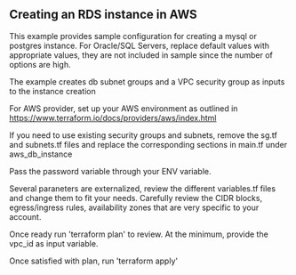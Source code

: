 ## Creating an RDS instance in AWS

This example provides sample configuration for creating a mysql or postgres instance. For Oracle/SQL Servers, replace default values with appropriate values, they are not included in sample since the number of options are high.

The example creates db subnet groups and a VPC security group as inputs to the instance creation

For AWS provider, set up your AWS environment as outlined in https://www.terraform.io/docs/providers/aws/index.html

If you need to use existing security groups and subnets, remove the sg.tf and subnets.tf files and replace the corresponding sections in main.tf under aws_db_instance

Pass the password variable through your ENV variable.

Several paraneters are externalized, review the different variables.tf files and change them to fit your needs. Carefully review the CIDR blocks, egress/ingress rules, availability zones that are very specific to your account.

Once ready run 'terraform plan' to review. At the minimum, provide the vpc_id as input variable.

Once satisfied with plan, run 'terraform apply'  
